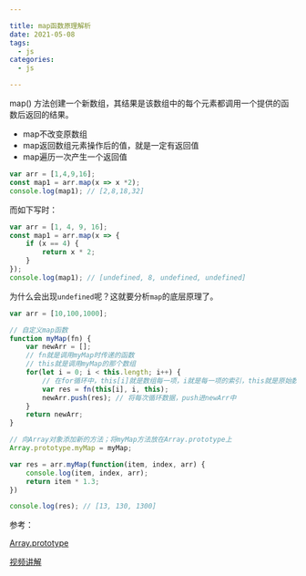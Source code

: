 ```yaml
---

title: map函数原理解析
date: 2021-05-08
tags:
  - js
categories:
  - js

---
```


<articleTop></articleTop>

map() 方法创建一个新数组，其结果是该数组中的每个元素都调用一个提供的函数后返回的结果。



-  map不改变原数组
-  map返回数组元素操作后的值，就是一定有返回值
-  map遍历一次产生一个返回值

```javascript
var arr = [1,4,9,16];
const map1 = arr.map(x => x *2);
console.log(map1); // [2,8,18,32]
```

而如下写时：

```javascript
var arr = [1, 4, 9, 16];
const map1 = arr.map(x => {
    if (x == 4) {
        return x * 2;
    }
});
console.log(map1); // [undefined, 8, undefined, undefined]
```

为什么会出现`undefined`呢？这就要分析`map`的底层原理了。

```javascript
var arr = [10,100,1000];

// 自定义map函数
function myMap(fn) {
    var newArr = [];
    // fn就是调用myMap时传递的函数
    // this就是调用myMap的那个数组
    for(let i = 0; i < this.length; i++) {
        // 在for循环中，this[i]就是数组每一项，i就是每一项的索引，this就是原始数组
        var res = fn(this[i], i, this);
        newArr.push(res); // 将每次循环数据，push进newArr中
    }
    return newArr;
}

// 向Array对象添加新的方法；将myMap方法放在Array.prototype上
Array.prototype.myMap = myMap;

var res = arr.myMap(function(item, index, arr) {
    console.log(item, index, arr);
    return item * 1.3;
})

console.log(res); // [13, 130, 1300]
```

参考：

[Array.prototype](https://developer.mozilla.org/zh-CN/docs/orphaned/Web/JavaScript/Reference/Global_Objects/Array/prototype)

[视频讲解](https://www.bilibili.com/video/BV14y4y1q754?p=81&spm_id_from=pageDriver)